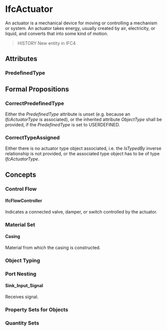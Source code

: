 # IfcActuator

An actuator is a mechanical device for moving or controlling a mechanism or system. An actuator takes energy, usually created by air, electricity, or liquid, and converts that into some kind of motion.<!-- end of definition -->

> HISTORY New entity in IFC4

## Attributes

### PredefinedType


## Formal Propositions

### CorrectPredefinedType
Either the _PredefinedType_ attribute is unset (e.g. because an _IfcActuatorType_ is associated), or the inherited attribute _ObjectType_ shall be provided, if the _PredefinedType_ is set to USERDEFINED.

### CorrectTypeAssigned
Either there is no actuator type object associated, i.e. the _IsTypedBy_ inverse relationship is not provided, or the associated type object has to be of type _IfcActuatorType_.

## Concepts

### Control Flow



#### IfcFlowController

Indicates a connected valve, damper, or switch controlled by the actuator.

### Material Set



#### Casing

Material from which the casing is constructed.

### Object Typing



### Port Nesting



#### Sink_Input_Signal

Receives signal.

### Property Sets for Objects



### Quantity Sets



